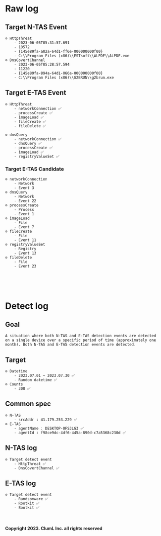 # Raw log
## Target N-TAS Event
    ⊙ HttpThreat
        - 2023-06-05T05:31:57.691
        - 18572
        - {145e89fa-a02a-64d1-ff6e-000000000f00}
        - C:\\Program Files (x86)\\ESTsoft\\ALPDF\\ALPDF.exe
    ⊙ DnsCovertChannel
        - 2023-06-05T05:28:57.594
        - 11220
        - {145e89fa-894a-64d1-066a-000000000f00}
        - C:\\Program Files (x86)\\G2BRUN\\g2brun.exe

## Target E-TAS Event
    ⊙ HttpThreat
        - networkConnection ✅
        - processCreate ✅
        - imageLoad ✅
        - fileCreate ✅
        - fileDelete ✅
        
    ⊙ dnsQuery
        - networkConnection ✅
        - dnsQuery ✅
        - processCreate ✅
        - imageLoad ✅
        - registryValueSet ✅

### Target E-TAS Candidate
    ⊙ networkConnection
        - Network
        - Event 3
    ⊙ dnsQuery
        - Network
        - Event 22
    ⊙ processCreate
        - Process
        - Event 1
    ⊙ imageLoad
        - File
        - Event 7
    ⊙ fileCreate
        - File
        - Event 11
    ⊙ registryValueSet
        - Registry
        - Event 13
    ⊙ fileDelete
        - File
        - Event 23
<br/><br/><br/>


# Detect log
## Goal
    A situation where both N-TAS and E-TAS detection events are detected on a single device over a specific period of time (approximately one month). Both N-TAS and E-TAS detection events are detected.
## Target
    ⊙ Datetime
        - 2023.07.01 ~ 2023.07.30 ✅
        - Random datetime ✅
    ⊙ Counts
        - 300 ✅
## Common spec
    ⊙ N-TAS
        - srcAddr : 41.179.253.229 ✅
    ⊙ E-TAS
        - agentName : DESKTOP-0FS3LG3 ✅
        - agentId : f98ce9dc-4df6-445a-890d-c7a5368c230d ✅
## N-TAS log
    ⊙ Target detect event
        - HttpThreat ✅
        - DnsCovertChannel ✅
## E-TAS log
    ⊙ Target detect event
        - Randsomware ✅
        - Rootkit ✅
        - Bootkit ✅


<br/>

#### Copyright 2023. ClumL Inc. all rights reserved